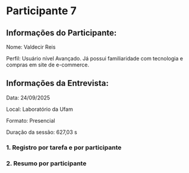 # Participante 7

## Informações do Participante:
Nome: Valdecir Reis

Perfil: Usuário nível Avançado. Já possui familiaridade com tecnologia e compras em site de e-commerce. 

## Informações da Entrevista: 
Data: 24/09/2025

Local: Laboratório da Ufam

Formato: Presencial 

Duração da sessão: 627,03 s

### 1. Registro por tarefa e por participante

### 2. Resumo por participante
